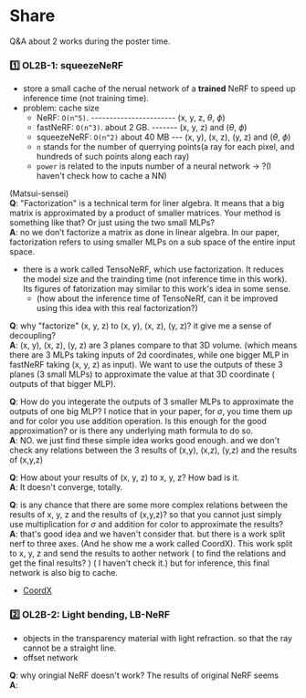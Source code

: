Share
====

Q&A about 2 works during the poster time.

### :one: OL2B-1: squeezeNeRF
- store a small cache of the nerual network of a __trained__ NeRF to speed up inference time (not training time).
- problem: cache size
   - NeRF: `O(n^5)`.    ----------------------- (x, y, z, $\theta$, $\phi$) 
   - fastNeRF: `O(n^3)`. about 2 GB. ------- (x, y, z) and ($\theta$, $\phi$)
   - squeezeNeRF: `O(n^2)`  about 40 MB --- (x, y), (x, z), (y, z) and ($\theta$, $\phi$)
   - `n` stands for the number of querrying points(a ray for each pixel, and hundreds of such points along each ray)
   - `power` is related to the inputs number of a neural network   -> ?(I haven't check how to cache a NN)

(Matsui-sensei)  
__Q__: "Factorization" is a technical term for liner algebra. It means that a big matrix is approximated by a product of smaller matrices. Your method is something like that? Or just using the two small MLPs?  
__A__: no we don’t factorize a matrix as done in linear algebra. In our paper, factorization refers to using smaller MLPs on a sub space of the entire input space.

- there is a work called TensoNeRF, which use factorization. It reduces the model size and the trainding time (not inference time in this work). Its figures of fatorization may similar to this work's idea in some sense. 
  - (how about the inference time of TensoNeRf, can it be improved using this idea with this real factorization?)


__Q__: why "factorize" (x, y, z) to (x, y), (x, z), (y, z)? it give me a sense of decoupling?  
__A__: (x, y), (x, z), (y, z) are 3 planes compare to that 3D volume. (which means there are 3 MLPs taking inputs of 2d coordinates, while one bigger MLP in fastNeRF taking (x, y, z) as input). We want to use the outputs of these 3 planes (3 small MLPs) to approximate the value at that 3D coordinate ( outputs of that bigger MLP). 

__Q__: How do you integerate the outputs of 3 smaller MLPs to approximate the outputs of one big MLP? I notice that in your paper, for $\sigma$, you time them up and for color you use addition operation. Is this enough for the good approximation? or is there any underlying math formula to do so.  
__A__: NO. we just find these simple idea works good enough. and we don't check any relations between the 3 results of (x,y), (x,z), (y,z) and the results of (x,y,z)


__Q__: How about your results of (x, y, z) to x, y, z? How bad is it.  
__A__: It doesn't converge, totally.

__Q__: is any chance that there are some more complex relations between the results of x, y, z and the results of (x,y,z)? so that you cannot just simply use multiplication for $\sigma$ and addition for color to approximate the results?  
__A__: that's good idea and we haven't consider that. but there is a work split nerf to three axes. (And he show me a work called CoordX). This work split to x, y, z and send the results to aother network ( to find the relations and get the final results? ) ( I haven't check it.) but for inference, this final network is also big to cache.


- [CoordX](https://openreview.net/forum?id=oAy7yPmdNz)



### 2️⃣ OL2B-2: Light bending, LB-NeRF

- objects in the transparency material with light refraction. so that the ray cannot be a straight line.
- offset network

[](LB-NeRF.png)

__Q__: why oringial NeRF doesn't work? The results of original NeRF seems  
__A__: 


